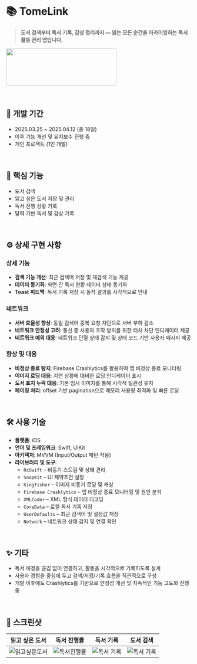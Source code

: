 # 📚 TomeLink

> **도서 검색부터 독서 기록, 감상 정리까지 — 읽는 모든 순간을 아카이빙하는 독서 활동 관리 앱입니다.**

[<img src="https://user-images.githubusercontent.com/72292617/175788259-834fade7-30e3-4d7b-969d-06a38ab33fb2.png" width=300 height=100>](https://apps.apple.com/kr/app/tomelink/id6744526997)



<br>

## 📅 개발 기간

- 2025.03.25 ~ 2025.04.12 (총 18일)  
- 이후 기능 개선 및 유지보수 진행 중  
- 개인 프로젝트 (1인 개발)

<br>

## 🌟 핵심 기능

- 도서 검색
- 읽고 싶은 도서 저장 및 관리
- 독서 진행 상황 기록
- 달력 기반 독서 및 감상 기록

<br>

## ⚙️ 상세 구현 사항

### 상세 기능

- **검색 기능 개선**: 최근 검색어 저장 및 재검색 기능 제공
- **데이터 동기화**: 화면 간 독서 현황 데이터 상태 동기화
- **Toast 피드백**: 독서 기록 저장 시 동작 결과를 시각적으로 안내

### 네트워크

- **서버 효율성 향상**: 동일 검색어 중복 요청 차단으로 서버 부하 감소
- **네트워크 안정성 고려**: 통신 중 사용자 조작 방지를 위한 터치 차단 인디케이터 제공
- **네트워크 예외 대응**: 네트워크 단절 상태 감지 및 상태 코드 기반 사용자 메시지 제공

### 향상 및 대응

- **비정상 종료 탐지**: Firebase Crashlytics를 활용하여 앱 비정상 종료 모니터링
- **이미지 로딩 대응**: 지연 상황에 대비한 로딩 인디케이터 표시
- **도서 표지 누락 대응**: 기본 임시 이미지를 통해 시각적 일관성 유지
- **페이징 처리**: offset 기반 pagination으로 메모리 사용량 최적화 및 빠른 로딩


<br>

## 🛠 사용 기술

- **플랫폼**: iOS
- **언어 및 프레임워크**: Swift, UIKit
- **아키텍처**: MVVM (Input/Output 패턴 적용)
- **라이브러리 및 도구**:
  - `RxSwift` – 비동기 스트림 및 상태 관리
  - `SnapKit` – UI 제약조건 설정
  - `Kingfisher` – 이미지 비동기 로딩 및 캐싱
  - `Firebase Crashlytics` – 앱 비정상 종료 모니터링 및 원인 분석
  - `XMLCoder` – XML 형식 데이터 디코딩
  - `CoreData` – 로컬 독서 기록 저장
  - `UserDefaults` – 최근 검색어 및 설정값 저장
  - `Network` – 네트워크 상태 감지 및 연결 확인

<br>

## ✨ 기타

- 독서 여정을 끊김 없이 연결하고, 활동을 시각적으로 기록하도록 설계  
- 사용자 경험을 중심에 두고 검색/저장/기록 흐름을 직관적으로 구성  
- 개발 이후에도 Crashlytics를 기반으로 안정성 개선 및 지속적인 기능 고도화 진행 중

<br>



## 📸 스크린샷

<!-- 아래 이미지들을 실제 경로에 맞춰 수정하세요 -->
| 읽고 싶은 도서 | 독서 진행률 | 독서 기록 | 도서 검색 |
|:--:|:--:|:--:|:--:|
| ![읽고싶은도서](https://github.com/user-attachments/assets/47ce92db-ff72-4a63-b727-4d59875f59d2) | ![독서진행률](https://github.com/user-attachments/assets/ecb515b6-4f77-4e0a-ac69-edc44fac6bd0) | ![독서 기록](https://github.com/user-attachments/assets/a19ba591-1300-49e6-8c20-e01d35395527) | ![독서 기록](https://github.com/user-attachments/assets/9228fd63-4de3-4d69-ba9a-3298d6d00404) |







<br>

